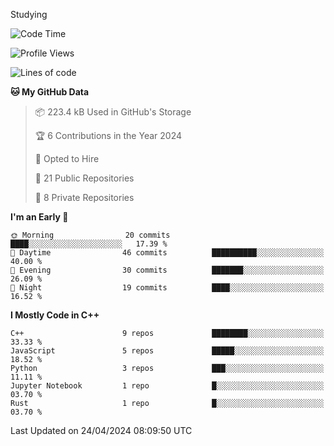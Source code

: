 Studying

<!--START_SECTION:waka-->
![Code Time](http://img.shields.io/badge/Code%20Time-0%20secs-blue)

![Profile Views](http://img.shields.io/badge/Profile%20Views-0-blue)

![Lines of code](https://img.shields.io/badge/From%20Hello%20World%20I%27ve%20Written-130.5%20thousand%20lines%20of%20code-blue)

**🐱 My GitHub Data** 

> 📦 223.4 kB Used in GitHub's Storage 
 > 
> 🏆 6 Contributions in the Year 2024
 > 
> 💼 Opted to Hire
 > 
> 📜 21 Public Repositories 
 > 
> 🔑 8 Private Repositories 
 > 
**I'm an Early 🐤** 

```text
🌞 Morning                20 commits          ████░░░░░░░░░░░░░░░░░░░░░   17.39 % 
🌆 Daytime                46 commits          ██████████░░░░░░░░░░░░░░░   40.00 % 
🌃 Evening                30 commits          ███████░░░░░░░░░░░░░░░░░░   26.09 % 
🌙 Night                  19 commits          ████░░░░░░░░░░░░░░░░░░░░░   16.52 % 
```


**I Mostly Code in C++** 

```text
C++                      9 repos             ████████░░░░░░░░░░░░░░░░░   33.33 % 
JavaScript               5 repos             █████░░░░░░░░░░░░░░░░░░░░   18.52 % 
Python                   3 repos             ███░░░░░░░░░░░░░░░░░░░░░░   11.11 % 
Jupyter Notebook         1 repo              █░░░░░░░░░░░░░░░░░░░░░░░░   03.70 % 
Rust                     1 repo              █░░░░░░░░░░░░░░░░░░░░░░░░   03.70 % 
```




 Last Updated on 24/04/2024 08:09:50 UTC
<!--END_SECTION:waka-->
<!--
**daniel-junhui/daniel-junhui** is a ✨ _special_ ✨ repository because its `README.md` (this file) appears on your GitHub profile.

Here are some ideas to get you started:

- 🔭 I’m currently working on ...
- 🌱 I’m currently learning ...
- 👯 I’m looking to collaborate on ...
- 🤔 I’m looking for help with ...
- 💬 Ask me about ...
- 📫 How to reach me: ...
- 😄 Pronouns: ...
- ⚡ Fun fact: ...
-->
